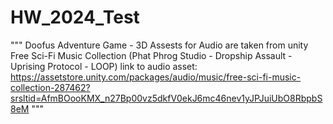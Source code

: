 # HW_2024_Test
""" Doofus Adventure Game - 3D 
Assests for Audio are taken from unity Free Sci-Fi Music Collection (Phat Phrog Studio - Dropship Assault - Uprising Protocol - LOOP)
link to audio asset: https://assetstore.unity.com/packages/audio/music/free-sci-fi-music-collection-287462?srsltid=AfmBOooKMX_n27Bp00vz5dkfV0ekJ6mc46nev1yJPJuiUbO8RbpbS8eM
"""

